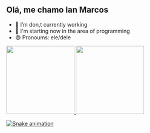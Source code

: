 ## Olá, me chamo Ian Marcos


- 🔭 I’m don,t currently working
- 🌱 I'm starting now in the area of programming 
- 😄 Pronoums: ele/dele
<div>
<a href="https://github.com/sayuts">
<img height="180em" src="https://github-readme-stats.vercel.app/api/top-langs/?username=sayuts&layout=compact&langs_count=7&theme=algolia"/>
<img height="180em" src="https://github-readme-stats.vercel.app/api?username=sayuts&show_icons=true&theme=algolia&include_all_commits=true&count_private=false"/>
</div>

![Snake animation](https://github.com/sayuts/sayuts/blob/output/github-contribution-grid-snake.svg)
